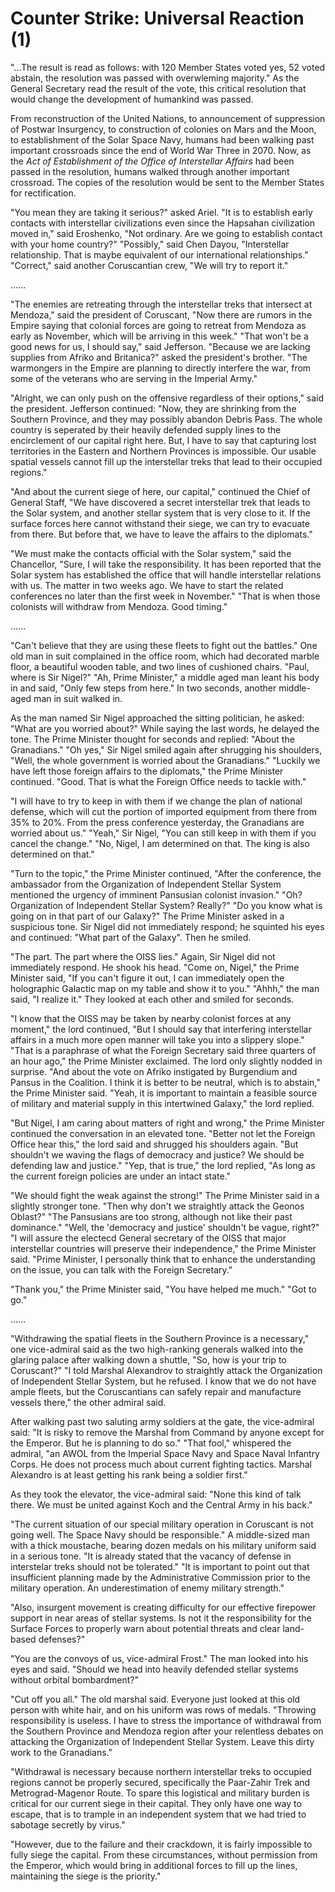 # Counter Strike: Universal Reaction (1)

"...The result is read as follows: with 120 Member States voted yes, 52 voted abstain, the resolution was passed with overwleming majority." As the General Secretary read the result of the vote, this critical resolution that would change the development of humankind was passed.

From reconstruction of the United Nations, to announcement of suppression of Postwar Insurgency, to construction of colonies on Mars and the Moon, to establishment of the Solar Space Navy, humans had been walking past important crossroads since the end of World War Three in 2070. Now, as the *Act of Establishment of the Office of Interstellar Affairs* had been passed in the resolution, humans walked through another important crossroad. The copies of the resolution would be sent to the Member States for rectification.

"You mean they are taking it serious?" asked Ariel. "It is to establish early contacts with interstellar civilizations even since the Hapsahan civilization moved in," said Eroshenko, "Not ordinary. Are we going to establish contact with your home country?" "Possibly," said Chen Dayou, "Interstellar relationship. That is maybe equivalent of our international relationships." "Correct," said another Coruscantian crew, "We will try to report it."

......

"The enemies are retreating through the interstellar treks that intersect at Mendoza," said the president of Coruscant, "Now there are rumors in the Empire saying that colonial forces are going to retreat from Mendoza as early as November, which will be arriving in this week." "That won't be a good news for us, I should say," said Jefferson. "Because we are lacking supplies from Afriko and Britanica?" asked the president's brother. "The warmongers in the Empire are planning to directly interfere the war, from some of the veterans who are serving in the Imperial Army."

"Alright, we can only push on the offensive regardless of their options," said the president. Jefferson continued: "Now, they are shrinking from the Southern Province, and they may possibly abandon Debris Pass. The whole country is seperated by their heavily defended supply lines to the encirclement of our capital right here. But, I have to say that capturing lost territories in the Eastern and Northern Provinces is impossible. Our usable spatial vessels cannot fill up the interstellar treks that lead to their occupied regions."

"And about the current siege of here, our capital," continued the Chief of General Staff, "We have discovered a secret interstellar trek that leads to the Solar system, and another stellar system that is very close to it. If the surface forces here cannot withstand their siege, we can try to evacuate from there. But before that, we have to leave the affairs to the diplomats."

"We must make the contacts official with the Solar system," said the Chancellor, "Sure, I will take the responsibility. It has been reported that the Solar system has established the office that will handle interstellar relations with us. The matter in two weeks ago. We have to start the related conferences no later than the first week in November." "That is when those colonists will withdraw from Mendoza. Good timing."

......

"Can't believe that they are using these fleets to fight out the battles." One old man in suit complained in the office room, which had decorated marble floor, a beautiful wooden table, and two lines of cushioned chairs. "Paul, where is Sir Nigel?" "Ah, Prime Minister," a middle aged man leant his body in and said, "Only few steps from here." In two seconds, another middle-aged man in suit walked in.

As the man named Sir Nigel approached the sitting politician, he asked: "What are you worried about?" While saying the last words, he delayed the tone. The Prime Minister thought for seconds and replied: "About the Granadians." "Oh yes," Sir Nigel smiled again after shrugging his shoulders, "Well, the whole government is worried about the Granadians." "Luckily we have left those foreign affairs to the diplomats," the Prime Minister continued. "Good. That is what the Foreign Office needs to tackle with."

"I will have to try to keep in with them if we change the plan of national defense, which will cut the portion of imported equipment from there from 35% to 20%. From the press conference yesterday, the Granadians are worried about us." "Yeah," Sir Nigel, "You can still keep in with them if you cancel the change." "No, Nigel, I am determined on that. The king is also determined on that."

"Turn to the topic," the Prime Minister continued, "After the conference, the ambassador from the Organization of Independent Stellar System mentioned the urgency of imminent Pansusian colonist invasion." "Oh? Organization of Independent Stellar System? Really?" "Do you know what is going on in that part of our Galaxy?" The Prime Minister asked in a suspicious tone. Sir Nigel did not immediately respond; he squinted his eyes and continued: "What part of the Galaxy". Then he smiled.

"The part. The part where the OISS lies." Again, Sir Nigel did not immediately respond. He shook his head. "Come on, Nigel," the Prime Minister said, "If you can't figure it out, I can immediately open the holographic Galactic map on my table and show it to you." "Ahhh," the man said, "I realize it." They looked at each other and smiled for seconds.

"I know that the OISS may be taken by nearby colonist forces at any moment," the lord continued, "But I should say that interfering interstellar affairs in a much more open manner will take you into a slippery slope." "That is a paraphrase of what the Foreign Secretary said three quarters of an hour ago," the Prime Minister exclaimed. The lord only slightly nodded in surprise. "And about the vote on Afriko instigated by Burgendium and Pansus in the Coalition. I think it is better to be neutral, which is to abstain," the Prime Minister said. "Yeah, it is important to maintain a feasible source of military and material supply in this intertwined Galaxy," the lord replied.

"But Nigel, I am caring about matters of right and wrong," the Prime Minister continued the conversation in an elevated tone. "Better not let the Foreign Office hear this," the lord said and shrugged his shoulders again. "But shouldn't we waving the flags of democracy and justice? We should be defending law and justice." "Yep, that is true," the lord replied, "As long as the current foreign policies are under an intact state."

"We should fight the weak against the strong!" The Prime Minister said in a slightly stronger tone. "Then why don't we straightly attack the Geonos Oblast?" "The Pansusians are too strong, although not like their past dominance." "Well, the 'democracy and justice' shouldn't be vague, right?" "I will assure the electecd General secretary of the OISS that major interstellar countries will preserve their independence," the Prime Minister said. "Prime Minister, I personally think that to enhance the understanding on the issue, you can talk with the Foreign Secretary."

"Thank you," the Prime Minister said, "You have helped me much." "Got to go."

......

"Withdrawing the spatial fleets in the Southern Province is a necessary," one vice-admiral said as the two high-ranking generals walked into the glaring palace after walking down a shuttle, "So, how is your trip to Coruscant?" "I told Marshal Alexandrov to straightly attack the Organization of Independent Stellar System, but he refused. I know that we do not have ample fleets, but the Coruscantians can safely repair and manufacture vessels there," the other admiral said.

After walking past two saluting army soldiers at the gate, the vice-admiral said: "It is risky to remove the Marshal from Command by anyone except for the Emperor. But he is planning to do so." "That fool," whispered the admiral, "an AWOL from the Imperial Space Navy and Space Naval Infantry Corps. He does not process much about current fighting tactics. Marshal Alexandro is at least getting his rank being a soldier first."

As they took the elevator, the vice-admiral said: "None this kind of talk there. We must be united against Koch and the Central Army in his back."

"The current situation of our special military operation in Coruscant is not going well. The Space Navy should be responsible." A middle-sized man with a thick moustache, bearing dozen medals on his military uniform said in a serious tone. "It is already stated that the vacancy of defense in interstelar treks should not be tolerated." "It is important to point out that insufficient planning made by the Administrative Commission prior to the military operation. An underestimation of enemy military strength."

"Also, insurgent movement is creating difficulty for our effective firepower support in near areas of stellar systems. Is not it the responsibility for the Surface Forces to properly warn about potential threats and clear land-based defenses?"

"You are the convoys of us, vice-admiral Frost." The man looked into his eyes and said. "Should we head into heavily defended stellar systems without orbital bombardment?"

"Cut off you all." The old marshal said. Everyone just looked at this old person with white hair, and on his uniform was rows of medals. "Throwing responsibility is useless. I have to stress the importance of withdrawal from the Southern Province and Mendoza region after your relentless debates on attacking the Organization of Independent Stellar System. Leave this dirty work to the Granadians."

"Withdrawal is necessary because northern interstellar treks to occupied regions cannot be properly secured, specifically the Paar-Zahir Trek and Metrograd-Magenor Route. To spare this logistical and military burden is critical for our current siege in their capital. They only have one way to escape, that is to trample in an independent system that we had tried to sabotage secretly by virus."

"However, due to the failure and their crackdown, it is fairly impossible to fully siege the capital. From these circumstances, without permission from the Emperor, which would bring in additional forces to fill up the lines, maintaining the siege is the priority."